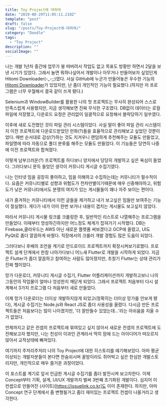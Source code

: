 ```yaml
---
title: Toy Project에 대하여
date: "2019-08-29T11:05:11.210Z"
template: "post"
draft: false
slug: "/posts/Toy-Project에-대하여/"
category: "Doodle"
tags:
  - "Toy Project"
description: ""
socialImage: ""
---
```


나는 개발 1년차 중간에 업무가 붕 떠버려서 작업도 없고 목표도 방황만 하면서 2달을 보낸 시기가 있었다. 그래서 놀면 뭐하나싶어서 개발이나 아무거나 만들어보자 싶었던게 Hitomi Downloader(-_-;;)였다. 사실 GitHub에 누군가 만들어놓은 우수한 기능의 [Hitomi Downloader](https://github.com/KurtBestor/Hitomi-Downloader-issues)가 있었지만, 난 좀더 개인적인 기능이 필요했다.(하지만 저 프로그램은 너무 우월해서 결국 같이 쓰게 됐다.)

Selenium과 WindowBuilder를 활용한 나의 첫 프로젝트는 무사히 완성되어 스스로 만족스럽게 사용했지만, 지금 생각해보면 진짜 무식한 구조였다. DB없이 데이터는 로컬파일에 저장했고, 다운로드 요청은 관리없이 일괄적으로 요청해서 블락당하기 일쑤였다.

이후에 새로 도전했던 것이 파일 관리 시스템이었다. 사실 말이 좋아 파일 관리 시스템이지 이전 프로젝트에 다운로드받았던 만화(?)들을 효율적으로 관리해보고 싶었던 것뿐이었다.
매번 순서대로 감상(?)하는 것도 지겨우니 랜덤하게 추천해주는 모듈도 만들었고, 파일명에 따라 자동으로 폴더 분류를 해주는 모듈도 만들었다. 이 기능들은 당연히 나중에 이전 프로젝트와 합쳐졌다.

이렇게 남부끄러운(?) 프로젝트를 하다보니 양지에서 당당히 개발하고 싶은 욕심이 들었다. 그러다보니 문득 들었던 생각이 커뮤니티 게시글 수집기였다.

나는 인터넷 밈을 굉장히 좋아하고, 밈을 이해하고 수집하는데는 커뮤니티가 필수적이다. 요즘은 커뮤니티별로 성향과 위험도가 천차만별이기때문에 매우 신중해야하고, 위험도가 낮은 커뮤니티에서도 분쟁의 여지가 있는 게시물들이 꽤나 자주 보이는 편이다.

내가 즐겨하는 커뮤니티에서 이런 글들을 제거하고 내가 보고싶은 밈들만 보여주는 기능이 절실했다. 게다가 내가 이미 한번 보거나 내용이 겹치는 게시물도 보고싶지 않았다.

따라서 커뮤니티 게시물 링크를 크롤링한 후, 일반적인 리스트로 나열해주는 프로그램을 만들었다. 이때부터 엉성하긴하지만 어느정도 체계가 잡혀가기 시작했다. DB는 Firebase,클라우드는 AWS 아닌 새로운 플랫폼 써보겠다고 GCP에 올렸고, UI도 PyQt로 좀더 깔끔하게 바꿨다.
직장에서의 크롤러 개발 경험도 많은 도움이 되었다.

그러다보니 후배의 조언을 계기로 안드로이드 프로젝트까지 확장시켜보기로했다. 프로젝트 설계 단계에서 한참 나아가다보니 어느새 Flutter로 개발을 시작하게 되었다. 지금은 Flutter가 좀더 깔끔하고 참여하는 사람도 많아졌지만, 초창기 Flutter는 상태 관리가 진짜 헬이었다.

망가 다운로더, 커뮤니티 게시글 수집기, Flutter 어플리케이션까지 개발하고보니 나의 그동안의 작업물이 얼마나 엉성한지 깨닫게 되었다. 그래서 프로젝트 처음부터 다시 설계해서 3가지 프로그램 다 처음부터 새로 만들었다.

이제 망가 다운로더는 더이상 개발하지않게 되었고(정확히는 더이상 망가를 안보게 됐다), 게시글 수집기는 Node.js와 React JS로 좀더 사용성을 올렸다. 다시금 만든 프로젝트들은 처음보다는 많이 나아졌지만, '더 잘만들수 있었는데...'라는 아쉬움을 지울 수가 없었다.

언제까지고 같은 컨셉의 프로젝트에 묶여있고 싶지 않아서 새로운 컨셉의 프로젝트에 도전해보고자 했지만, 나는 천성이 이과인 관계라서 딱히 맘에 드는 아이디어가 떠오르지 않아서 교착상태에 빠져있다.

여기까지 주저리주저리 나의 Toy Project에 대한 히스토리를 얘기해보았다. 아마 평균 이상되는 개발자분들이 본다면 한숨쉬시며 꿀밤이라도 쥐어박고 싶은 한심한 개발스토리지만, 개인적으로 매우 즐거운 과정이었다.

이 포스트를 계기로 앞서 언급한 게시글 수집기를 좀더 발전시켜 보고자한다. 이제 Concept부터 기획, 설계, UI/UX 개발까지 벌써 3번째 초기화된 개발이다. 심지어 이 컨셉으로 만들어진 (사이트)[https://issuelink.co.kr]도 이미 존재한다. 하지만, 아마 Concept 연구 단계에서 좀 변형될거고 좀더 재미있는 프로젝트 컨셉이 나올거라고 생각한다.